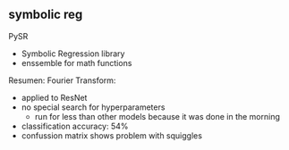 ## symbolic reg
PySR
- Symbolic Regression library
- enssemble for math functions


Resumen:
Fourier Transform:
- applied to ResNet
- no special search for hyperparameters
	- run for less than other models because it was done in the morning
- classification accuracy: 54%
- confussion matrix shows problem with squiggles

